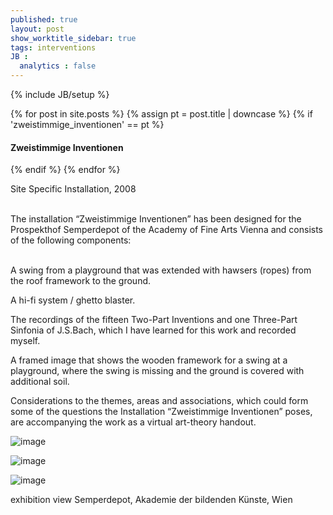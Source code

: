 ```yaml
---
published: true
layout: post
show_worktitle_sidebar: true
tags: interventions
JB :
  analytics : false
---
```


{% include JB/setup %}

<div class="container-parent">
<div class="container-narrow-right">
{% for post in site.posts %}
	{% assign pt = post.title | downcase %}
	{% if 'zweistimmige_inventionen' == pt %}
<h4><a href="{{ BASE_PATH }}{{ post.url }}"></a>Zweistimmige Inventionen</h4>
	{% endif %}
{% endfor %}





<p>
Site Specific Installation, 2008<br /><br />

The installation “Zweistimmige Inventionen” has been designed for the Prospekthof Semperdepot of the Academy of Fine Arts Vienna and consists of the following components:<br /><br />

A swing from a playground that was extended with hawsers (ropes) from the roof framework to the ground.<br />

A hi-fi system / ghetto blaster.<br />

The recordings of the fifteen Two-Part Inventions and one Three-Part Sinfonia of J.S.Bach, which I have learned for this work and recorded myself.<br />

A framed image that shows the wooden framework for a swing at a playground, where the swing is missing and the ground is covered with additional soil.<br />

Considerations to the themes, areas and associations, which could form some of the questions the Installation “Zweistimmige Inventionen” poses, are accompanying the work as a virtual art-theory handout.<br />
</p>
</div>


<div class="container-narrow-left">
<img src="{{ site.url }}/images/schaukel1.jpg" alt="image">
<p></p>
<img src="{{ site.url }}/images/schaukel2.jpg" alt="image">
<p></p>
<img src="{{ site.url }}/images/schaukel3.jpg" alt="image">
<p>exhibition view Semperdepot, Akademie der bildenden Künste, Wien</p>

</div>
</div>